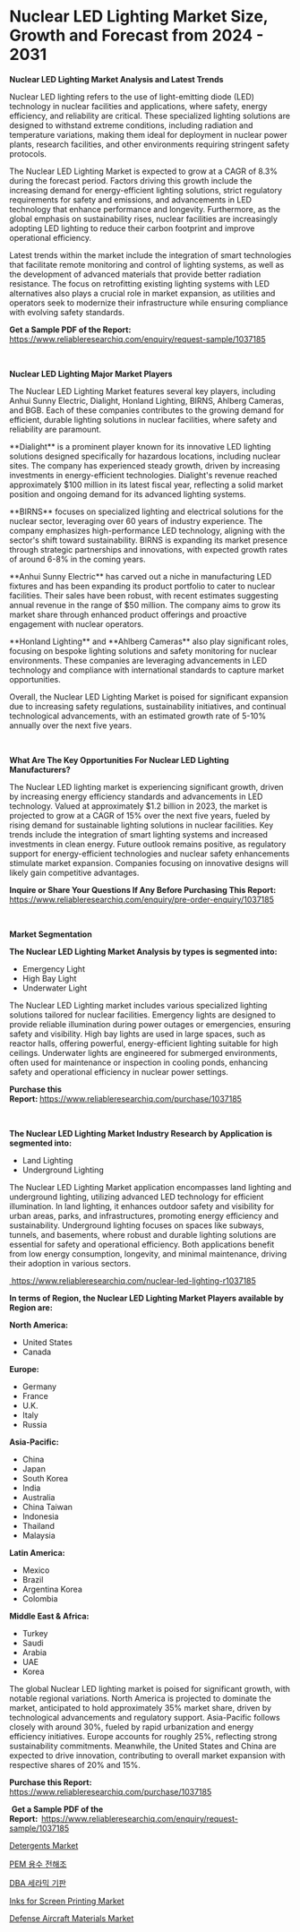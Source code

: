 <p><h1>Nuclear LED Lighting Market Size, Growth and Forecast from 2024 - 2031</h1></p><p><strong>Nuclear LED Lighting Market Analysis and Latest Trends</strong></p>
<p><p>Nuclear LED lighting refers to the use of light-emitting diode (LED) technology in nuclear facilities and applications, where safety, energy efficiency, and reliability are critical. These specialized lighting solutions are designed to withstand extreme conditions, including radiation and temperature variations, making them ideal for deployment in nuclear power plants, research facilities, and other environments requiring stringent safety protocols.</p><p>The Nuclear LED Lighting Market is expected to grow at a CAGR of 8.3% during the forecast period. Factors driving this growth include the increasing demand for energy-efficient lighting solutions, strict regulatory requirements for safety and emissions, and advancements in LED technology that enhance performance and longevity. Furthermore, as the global emphasis on sustainability rises, nuclear facilities are increasingly adopting LED lighting to reduce their carbon footprint and improve operational efficiency.</p><p>Latest trends within the market include the integration of smart technologies that facilitate remote monitoring and control of lighting systems, as well as the development of advanced materials that provide better radiation resistance. The focus on retrofitting existing lighting systems with LED alternatives also plays a crucial role in market expansion, as utilities and operators seek to modernize their infrastructure while ensuring compliance with evolving safety standards.</p></p>
<p><strong>Get a Sample PDF of the Report:&nbsp;</strong> <a href="https://www.reliableresearchiq.com/enquiry/request-sample/1037185">https://www.reliableresearchiq.com/enquiry/request-sample/1037185</a></p>
<p>&nbsp;</p>
<p><strong>Nuclear LED Lighting Major Market Players</strong></p>
<p><p>The Nuclear LED Lighting Market features several key players, including Anhui Sunny Electric, Dialight, Honland Lighting, BIRNS, Ahlberg Cameras, and BGB. Each of these companies contributes to the growing demand for efficient, durable lighting solutions in nuclear facilities, where safety and reliability are paramount.</p><p>**Dialight** is a prominent player known for its innovative LED lighting solutions designed specifically for hazardous locations, including nuclear sites. The company has experienced steady growth, driven by increasing investments in energy-efficient technologies. Dialight's revenue reached approximately $100 million in its latest fiscal year, reflecting a solid market position and ongoing demand for its advanced lighting systems.</p><p>**BIRNS** focuses on specialized lighting and electrical solutions for the nuclear sector, leveraging over 60 years of industry experience. The company emphasizes high-performance LED technology, aligning with the sector's shift toward sustainability. BIRNS is expanding its market presence through strategic partnerships and innovations, with expected growth rates of around 6-8% in the coming years.</p><p>**Anhui Sunny Electric** has carved out a niche in manufacturing LED fixtures and has been expanding its product portfolio to cater to nuclear facilities. Their sales have been robust, with recent estimates suggesting annual revenue in the range of $50 million. The company aims to grow its market share through enhanced product offerings and proactive engagement with nuclear operators.</p><p>**Honland Lighting** and **Ahlberg Cameras** also play significant roles, focusing on bespoke lighting solutions and safety monitoring for nuclear environments. These companies are leveraging advancements in LED technology and compliance with international standards to capture market opportunities.</p><p>Overall, the Nuclear LED Lighting Market is poised for significant expansion due to increasing safety regulations, sustainability initiatives, and continual technological advancements, with an estimated growth rate of 5-10% annually over the next five years.</p></p>
<p>&nbsp;</p>
<p><strong>What Are The Key Opportunities For Nuclear LED Lighting Manufacturers?</strong></p>
<p><p>The Nuclear LED lighting market is experiencing significant growth, driven by increasing energy efficiency standards and advancements in LED technology. Valued at approximately $1.2 billion in 2023, the market is projected to grow at a CAGR of 15% over the next five years, fueled by rising demand for sustainable lighting solutions in nuclear facilities. Key trends include the integration of smart lighting systems and increased investments in clean energy. Future outlook remains positive, as regulatory support for energy-efficient technologies and nuclear safety enhancements stimulate market expansion. Companies focusing on innovative designs will likely gain competitive advantages.</p></p>
<p><strong>Inquire or Share Your Questions If Any Before Purchasing This Report:</strong> <a href="https://www.reliableresearchiq.com/enquiry/pre-order-enquiry/1037185">https://www.reliableresearchiq.com/enquiry/pre-order-enquiry/1037185</a></p>
<p>&nbsp;</p>
<p><strong>Market Segmentation</strong></p>
<p><strong>The Nuclear LED Lighting Market Analysis by types is segmented into:</strong></p>
<p><ul><li>Emergency Light</li><li>High Bay Light</li><li>Underwater Light</li></ul></p>
<p><p>The Nuclear LED Lighting market includes various specialized lighting solutions tailored for nuclear facilities. Emergency lights are designed to provide reliable illumination during power outages or emergencies, ensuring safety and visibility. High bay lights are used in large spaces, such as reactor halls, offering powerful, energy-efficient lighting suitable for high ceilings. Underwater lights are engineered for submerged environments, often used for maintenance or inspection in cooling ponds, enhancing safety and operational efficiency in nuclear power settings.</p></p>
<p><strong>Purchase this Report:&nbsp;</strong><a href="https://www.reliableresearchiq.com/purchase/1037185">https://www.reliableresearchiq.com/purchase/1037185</a></p>
<p>&nbsp;</p>
<p><strong>The Nuclear LED Lighting Market Industry Research by Application is segmented into:</strong></p>
<p><ul><li>Land Lighting</li><li>Underground Lighting</li></ul></p>
<p><p>The Nuclear LED Lighting Market application encompasses land lighting and underground lighting, utilizing advanced LED technology for efficient illumination. In land lighting, it enhances outdoor safety and visibility for urban areas, parks, and infrastructures, promoting energy efficiency and sustainability. Underground lighting focuses on spaces like subways, tunnels, and basements, where robust and durable lighting solutions are essential for safety and operational efficiency. Both applications benefit from low energy consumption, longevity, and minimal maintenance, driving their adoption in various sectors.</p></p>
<p><a href="https://www.reliableresearchiq.com/nuclear-led-lighting-r1037185">&nbsp;https://www.reliableresearchiq.com/nuclear-led-lighting-r1037185</a></p>
<p><strong>In terms of Region, the Nuclear LED Lighting Market Players available by Region are:</strong></p>
<p>
    <p> <strong> North America: </strong>
        <ul>
            <li>United States</li>
            <li>Canada</li>
        </ul>
        </p> 
    <p> <strong> Europe: </strong>
        <ul>
            <li>Germany</li>
            <li>France</li>
            <li>U.K.</li>
            <li>Italy</li>
            <li>Russia</li>
        </ul>
        </p> 
    <p> <strong> Asia-Pacific: </strong>
        <ul>
            <li>China</li>
            <li>Japan</li>
            <li>South Korea</li>
            <li>India</li>
            <li>Australia</li>
            <li>China Taiwan</li>
            <li>Indonesia</li>
            <li>Thailand</li>
            <li>Malaysia</li>
        </ul>
        </p> 
    <p> <strong> Latin America: </strong>
        <ul>
            <li>Mexico</li>
            <li>Brazil</li>
            <li>Argentina Korea</li>
            <li>Colombia</li>
        </ul>
        </p> 
    <p> <strong> Middle East & Africa: </strong>
        <ul>
            <li>Turkey</li>
            <li>Saudi</li>
            <li>Arabia</li>
            <li>UAE</li>
            <li>Korea</li>
        </ul>
    </p>
    </p>
<p><p>The global Nuclear LED lighting market is poised for significant growth, with notable regional variations. North America is projected to dominate the market, anticipated to hold approximately 35% market share, driven by technological advancements and regulatory support. Asia-Pacific follows closely with around 30%, fueled by rapid urbanization and energy efficiency initiatives. Europe accounts for roughly 25%, reflecting strong sustainability commitments. Meanwhile, the United States and China are expected to drive innovation, contributing to overall market expansion with respective shares of 20% and 15%.</p></p>
<p><strong>Purchase this Report: </strong><a href="https://www.reliableresearchiq.com/purchase/1037185">https://www.reliableresearchiq.com/purchase/1037185</a></p>
<p>&nbsp;<strong>Get a Sample PDF of the Report:&nbsp;&nbsp;</strong><a href="https://www.reliableresearchiq.com/enquiry/request-sample/1037185">https://www.reliableresearchiq.com/enquiry/request-sample/1037185</a></p>
<p><strong></strong></p>
<p><p><a href="https://www.linkedin.com/pulse/detergents-market-size-share-trends-analysis-report-product-anionic-bwdff?trackingId=akxYNGjlS3mc6zhSEhDsnQ%3D%3D">Detergents Market</a></p><p><a href="https://medium.com/@scothall80/%EC%84%B8%EA%B3%84-pem-water-electrolyzers-market-%EC%9D%80-2024%EC%97%90%EC%84%9C-2031%EB%A1%9C-%EC%97%B0%ED%8F%89%EA%B7%A0-%EC%A6%9D%EA%B0%80%EC%9C%A8%EC%9D%84-%EB%B3%B4%EC%9D%BC-%EA%B2%83%EC%9C%BC%EB%A1%9C-%EC%98%88%EC%83%81%EB%90%A9%EB%8B%88%EB%8B%A4-07c29a687b3c">PEM 용수 전해조</a></p><p><a href="https://medium.com/@scothall80/%EC%84%B8%EA%B3%84-dba-ceramic-substrate-market-%EC%9D%80-2024%EC%97%90%EC%84%9C-2031%EB%A1%9C-%EC%97%B0%ED%8F%89%EA%B7%A0-%EC%A6%9D%EA%B0%80%EC%9C%A8%EC%9D%84-%EB%B3%B4%EC%9D%BC-%EA%B2%83%EC%9C%BC%EB%A1%9C-%EC%98%88%EC%83%81%EB%90%A9%EB%8B%88%EB%8B%A4-3627b5eb63a3">DBA 세라믹 기판</a></p><p><a href="https://issuu.com/reportprime-2/docs/inks-for-screen-printing-market-siz_2dcf97e765290d">Inks for Screen Printing Market</a></p><p><a href="https://www.linkedin.com/pulse/evaluating-global-defense-aircraft-materials-market-trends-growth-4ykbf?trackingId=ubRf0XJcTMyCx8UsdZirkw%3D%3D">Defense Aircraft Materials Market</a></p></p>